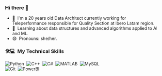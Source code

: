 ### Hi there 👋

- 🔭 &nbsp;I'm a 20 years old Data Architect currently working for Teleperformance responsible for Quality Section at Ibero Latam region.
- 🌱 &nbsp;Learning about data structures and advanced algorithms applied to AI and ML.
- 😄 &nbsp;Pronouns: she/her.



### 🛠💻 &nbsp;My Technical Skills 

![Python](https://img.shields.io/badge/-Python-05122A?style=flat&logo=python)&nbsp;
![C++](https://img.shields.io/badge/-C++-05122A?style=flat&logo=C%2B%2B&logoColor=00599C)&nbsp;
![C#](https://img.shields.io/badge/-Csharp-05122A?style=flat&logo=Csharp)&nbsp;
![MATLAB](https://img.shields.io/badge/-MATLAB-05122A?style=flat&logo=MATLAB)&nbsp;
![MySQL](https://img.shields.io/badge/-MySQL-05122A?style=flat&logo=MySQL)&nbsp;\
![Git](https://img.shields.io/badge/-Git-05122A?style=flat&logo=git)&nbsp;
![PowerBI](https://img.shields.io/badge/-PowerBI-05122A?style=flat&logo=PowerBI)&nbsp;


